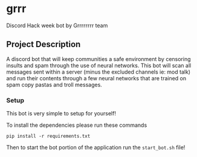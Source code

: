 # grrr
Discord Hack week bot by Grrrrrrrr team 


## Project Description
A discord bot that will keep communities a safe environment by censoring insults and spam through the use of neural networks. This bot will scan all messages sent within a server (minus the excluded channels ie: mod talk) and run their contents through a few neural networks that are trained on spam copy pastas and troll messages.   


### Setup
This bot is very simple to setup for yourself!

To install the dependencies please run these commands
```
pip install -r requirements.txt
```
Then to start the bot portion of the application run the `start_bot.sh` file!
